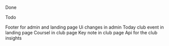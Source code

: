 
Done










Todo


Footer for admin and landing page
Ui changes in admin
Today club event in landing page
Coursel in club page
Key note in club page
Api for the club insights 



